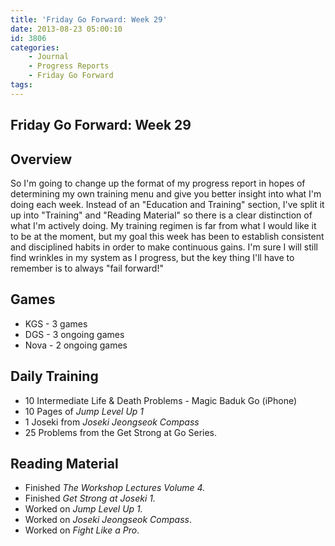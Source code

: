 ```yaml
---
title: 'Friday Go Forward: Week 29'
date: 2013-08-23 05:00:10
id: 3806
categories:
	- Journal
	- Progress Reports
	- Friday Go Forward
tags:
---
```


## Friday Go Forward: Week 29

## Overview

So I'm going to change up the format of my progress report in hopes of determining my own training menu and give you better insight into what I'm doing each week. Instead of an "Education and Training" section, I've split it up into "Training" and "Reading Material" so there is a clear distinction of what I'm actively doing. My training regimen is far from what I would like it to be at the moment, but my goal this week has been to establish consistent and disciplined habits in order to make continuous gains. I'm sure I will still find wrinkles in my system as I progress, but the key thing I'll have to remember is to always "fail forward!"

## Games

*   KGS - 3 games
*   DGS - 3 ongoing games
*   Nova - 2 ongoing games

## Daily Training

*   10 Intermediate Life &amp; Death Problems - Magic Baduk Go (iPhone)
*   10 Pages of _Jump Level Up 1_
*   1 Joseki from _Joseki Jeongseok Compass_
*   25 Problems from the Get Strong at Go Series.

## Reading Material

*   Finished _The Workshop Lectures Volume 4._
*   Finished _Get Strong at Joseki 1._
*   Worked on _Jump Level Up 1._
*   Worked on _Joseki Jeongseok Compass_.
*   Worked on _Fight Like a Pro_.